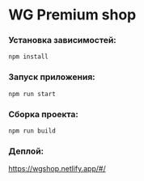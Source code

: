 # WG Premium shop

### Установка зависимостей:
``
npm install
``
### Запуск приложения:
``
npm run start
``
### Сборка проекта:
``
npm run build
``
### Деплой:

https://wgshop.netlify.app/#/
